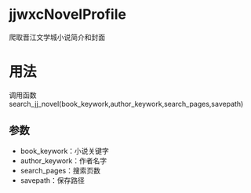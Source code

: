 # jjwxcNovelProfile
爬取晋江文学城小说简介和封面
# 用法
 调用函数 search_jj_novel(book_keywork,author_keywork,search_pages,savepath)
## 参数
  - book_keywork：小说关键字
  - author_keywork：作者名字
  - search_pages：搜索页数
  - savepath：保存路径
